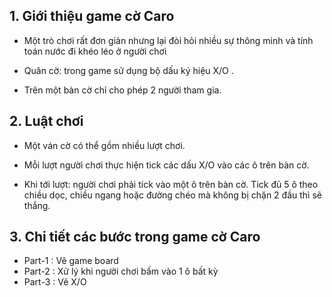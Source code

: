 ## 1. Giới thiệu game cờ Caro
- Một trò chơi rất đơn giản nhưng lại đòi hỏi nhiều sự thông minh và tính toán nước đi khéo léo ở người chơi

- Quân cờ: trong game sử dụng bộ dấu ký hiệu X/O .

- Trên một bàn cờ chỉ cho phép 2 người tham gia.

## 2. Luật chơi
- Một ván cờ có thể gồm nhiều lượt chơi.

- Mỗi lượt người chơi thực hiện tick các dấu X/O vào các ô trên bàn cờ.

- Khi tới lượt: người chơi phải tick vào một ô trên bàn cờ. Tick đủ 5 ô theo chiều dọc, chiều ngang hoặc đường chéo mà không bị chặn 2 đầu thì sẽ thắng.
## 3. Chi tiết các bước trong game cờ Caro

- Part-1 : Vẽ game board
- Part-2 : Xử lý khi người chơi bấm vào 1 ô bất kỳ
- Part-3 : Vẽ X/O
